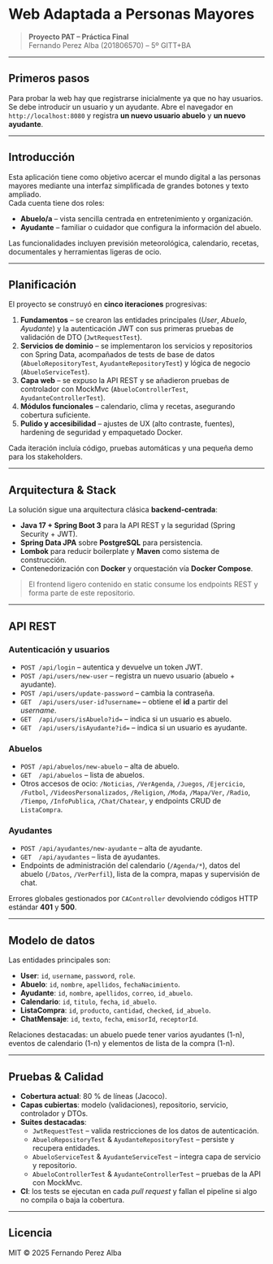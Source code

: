 # Web Adaptada a Personas Mayores

> **Proyecto PAT – Práctica Final**  
> Fernando Perez Alba (201806570) – 5º GITT+BA

---

## Primeros pasos

Para probar la web hay que registrarse inicialmente ya que no hay usuarios. Se debe introducir un usuario y un ayudante. 
Abre el navegador en `http://localhost:8080` y registra **un nuevo usuario abuelo** y **un nuevo ayudante**.

---

## Introducción

Esta aplicación tiene como objetivo acercar el mundo digital a las personas mayores mediante una interfaz simplificada de grandes botones y texto ampliado.  
Cada cuenta tiene dos roles:
- **Abuelo/a** – vista sencilla centrada en entretenimiento y organización.
- **Ayudante** – familiar o cuidador que configura la información del abuelo.

Las funcionalidades incluyen previsión meteorológica, calendario, recetas, documentales y herramientas ligeras de ocio.

---

## Planificación

El proyecto se construyó en **cinco iteraciones** progresivas:
1. **Fundamentos** – se crearon las entidades principales (*User*, *Abuelo*, *Ayudante*) y la autenticación JWT con sus primeras pruebas de validación de DTO (`JwtRequestTest`).
2. **Servicios de dominio** – se implementaron los servicios y repositorios con Spring Data, acompañados de tests de base de datos (`AbueloRepositoryTest`, `AyudanteRepositoryTest`) y lógica de negocio (`AbueloServiceTest`).
3. **Capa web** – se expuso la API REST y se añadieron pruebas de controlador con MockMvc (`AbueloControllerTest`, `AyudanteControllerTest`).
4. **Módulos funcionales** – calendario, clima y recetas, asegurando cobertura suficiente.
5. **Pulido y accesibilidad** – ajustes de UX (alto contraste, fuentes), hardening de seguridad y empaquetado Docker.

Cada iteración incluía código, pruebas automáticas y una pequeña demo para los stakeholders.

---

## Arquitectura & Stack

La solución sigue una arquitectura clásica **backend-centrada**:
- **Java 17 + Spring Boot 3** para la API REST y la seguridad (Spring Security + JWT).
- **Spring Data JPA** sobre **PostgreSQL** para persistencia.
- **Lombok** para reducir boilerplate y **Maven** como sistema de construcción.
- Contenedorización con **Docker** y orquestación vía **Docker Compose**.

> El frontend ligero contenido en static consume los endpoints REST y forma parte de este repositorio.

---

## API REST

### Autenticación y usuarios
- `POST /api/login` – autentica y devuelve un token JWT.
- `POST /api/users/new-user` – registra un nuevo usuario (abuelo + ayudante).
- `POST /api/users/update-password` – cambia la contraseña.
- `GET  /api/users/user-id?username=` – obtiene el **id** a partir del *username*.
- `GET  /api/users/isAbuelo?id=` – indica si un usuario es abuelo.
- `GET  /api/users/isAyudante?id=` – indica si un usuario es ayudante.

### Abuelos
- `POST /api/abuelos/new-abuelo` – alta de abuelo.
- `GET  /api/abuelos` – lista de abuelos.
- Otros accesos de ocio: `/Noticias`, `/VerAgenda`, `/Juegos`, `/Ejercicio`, `/Futbol`, `/VideosPersonalizados`, `/Religion`, `/Moda`, `/Mapa/Ver`, `/Radio`, `/Tiempo`, `/InfoPublica`, `/Chat/Chatear`, y endpoints CRUD de `ListaCompra`.

### Ayudantes
- `POST /api/ayudantes/new-ayudante` – alta de ayudante.
- `GET  /api/ayudantes` – lista de ayudantes.
- Endpoints de administración del calendario (`/Agenda/*`), datos del abuelo (`/Datos`, `/VerPerfil`), lista de la compra, mapas y supervisión de chat.

Errores globales gestionados por `CAController` devolviendo códigos HTTP estándar **401** y **500**.

---

## Modelo de datos

Las entidades principales son:
- **User**: `id`, `username`, `password`, `role`.
- **Abuelo**: `id`, `nombre`, `apellidos`, `fechaNacimiento`.
- **Ayudante**: `id`, `nombre`, `apellidos`, `correo`, `id_abuelo`.
- **Calendario**: `id`, `titulo`, `fecha`, `id_abuelo`.
- **ListaCompra**: `id`, `producto`, `cantidad`, `checked`, `id_abuelo`.
- **ChatMensaje**: `id`, `texto`, `fecha`, `emisorId`, `receptorId`.

Relaciones destacadas: un abuelo puede tener varios ayudantes (1-n), eventos de calendario (1-n) y elementos de lista de la compra (1-n).

---

## Pruebas & Calidad

- **Cobertura actual**: 80 % de líneas (Jacoco).
- **Capas cubiertas**: modelo (validaciones), repositorio, servicio, controlador y DTOs.
- **Suites destacadas**:
    - `JwtRequestTest` – valida restricciones de los datos de autenticación.
    - `AbueloRepositoryTest` & `AyudanteRepositoryTest` – persiste y recupera entidades.
    - `AbueloServiceTest` & `AyudanteServiceTest` – integra capa de servicio y repositorio.
    - `AbueloControllerTest` & `AyudanteControllerTest` – pruebas de la API con MockMvc.
- **CI**: los tests se ejecutan en cada *pull request* y fallan el pipeline si algo no compila o baja la cobertura.

---


## Licencia

MIT © 2025 Fernando Perez Alba


